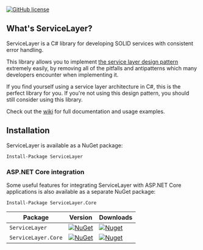 [![GitHub license](https://img.shields.io/badge/license-MIT-blue.svg)](https://raw.githubusercontent.com/davidomid/ServiceLayer/Operator-improvements/LICENSE)

## What's ServiceLayer? 
ServiceLayer is a C# library for developing SOLID services with consistent error handling. 

This library allows you to implement [the service layer design pattern](https://martinfowler.com/eaaCatalog/serviceLayer.html) extremely easily, by removing all of the pitfalls and antipatterns which many developers encounter when implementing it.

If you find yourself using a service layer architecture in C#, this is the perfect library for you. If you're not using this design pattern, you should still consider using this library. 

Check out the [wiki](https://github.com/davidomid/ServiceLayer/wiki) for full documentation and usage examples.

## Installation

ServiceLayer is available as a NuGet package: 

```
Install-Package ServiceLayer
```

### ASP.NET Core integration

Some useful features for integrating ServiceLayer with ASP.NET Core applications is also available as a separate NuGet package: 

```
Install-Package ServiceLayer.Core
```


|     Package    |    Version   |    Downloads   |
| ------- | ----- | ----- |
| `ServiceLayer` | [![NuGet](https://img.shields.io/nuget/v/ServiceLayer.svg)](https://nuget.org/packages/ServiceLayer) | [![Nuget](https://img.shields.io/nuget/dt/ServiceLayer.svg)](https://nuget.org/packages/ServiceLayer) |
| `ServiceLayer.Core` | [![NuGet](https://img.shields.io/nuget/v/ServiceLayer.Core.svg)](https://nuget.org/packages/ServiceLayer.Core) | [![Nuget](https://img.shields.io/nuget/dt/ServiceLayer.Core.svg)](https://nuget.org/packages/ServiceLayer.Core)


